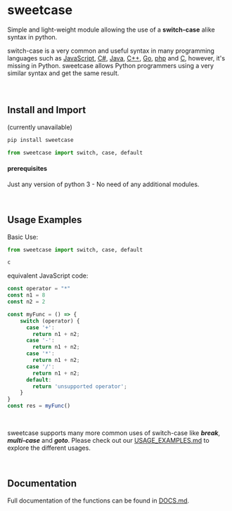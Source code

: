 # sweetcase
Simple and light-weight module allowing the use of a **switch-case** alike syntax in python.

switch-case is a very common and useful syntax in many programming languages such as [JavaScript](https://developer.mozilla.org/en-US/docs/Web/JavaScript/Reference/Statements/switch), [C#](https://docs.microsoft.com/en-us/dotnet/csharp/language-reference/keywords/switch), [Java](https://docs.oracle.com/javase/tutorial/java/nutsandbolts/switch.html), [C++](https://en.cppreference.com/w/cpp/language/switch), [Go](https://tour.golang.org/flowcontrol/9), [php](https://www.php.net/manual/en/control-structures.switch.php) and [C](https://www.programiz.com/c-programming/c-switch-case-statement), however, it's missing in Python.
sweetcase allows Python programmers using a very similar syntax and get the same result. 
<br/><br/><br/>

## Install and Import
(currently unavailable)
```bash
pip install sweetcase
```

```python
from sweetcase import switch, case, default
```

#### prerequisites
Just any version of python 3 - No need of any additional modules. 

<br/>

## Usage Examples
Basic Use:
```python
from sweetcase import switch, case, default

c
```

equivalent JavaScript code:
```js
const operator = "*"
const n1 = 8
const n2 = 2

const myFunc = () => {
    switch (operator) {
      case '+':
        return n1 + n2;
      case '-':
        return n1 + n2;
      case '*':
        return n1 + n2;
      case '/':
        return n1 + n2;
      default:
        return 'unsupported operator';   
    }
}
const res = myFunc()
```
<br/>

sweetcase supports many more common uses of switch-case like **_break_**, **_multi-case_** and **_goto_**. Please check out our [USAGE_EXAMPLES.md](https://github.com/niryarden/sweetcase/blob/master/USAGE_EXAMPLES.md) to explore the different usages.

<br/>

## Documentation

Full documentation of the functions can be found in [DOCS.md](https://github.com/niryarden/sweetcase/blob/master/DOCS.md).
